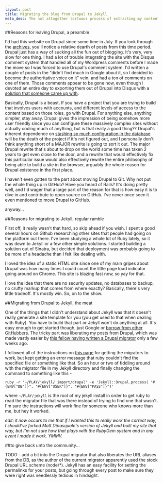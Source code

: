 ```yaml
---
layout: post
title: Migrating the blog from Drupal to Jekyll
meta_desc: The not altogether tortuous process of extracting my content from Drupal and migrating it to Jekyll, the static site generator written in Ruby.  I'm not sure if this will help those attempting such a migration in the technical sense, but perhaps it will serve as moral support that such a migration can be completed, even by someone with such rudimentary hacking skills as myself.
---
```

##Reasons for leaving Drupal, a preamble

I'd had this website on Drupal since some time in July.  If you look through the [archives](http://ignoredbydinosaurs.com/archive/), you'll notice a relative dearth of posts from this time period.  Drupal just has a way of sucking all the fun out of blogging.  It's very, very slow for one thing.  I had a lot of trouble integrating the site with the Disqus comment system that handled all of my Wordpress comments before I made the move so I was forced to use Drupal's comment system.  I'd written a couple of posts in the "didn't find much in Google about it, so I decided to become the authoritative voice on it" vein, and had a ton of comments on one of them.  Those comments appear to be gone now, even though I devoted an entire day to exporting them out of Drupal into Disqus with a [solution that someone came up with](http://drupal.org/node/269010 "Migrate from Drupal comment.module to Disqus comments | drupal.org").

Basically, Drupal is a beast.  If you have a project that you are trying to build that involves users with accounts, and different levels of access to the content based on those roles, go with Drupal.  For anything else, anything simpler, stay away.  Drupal gives the impression of being somehow more user friendly since you can configure these massively complex sites without actually coding much of anything, but is that really a good thing??  Drupal's inherent dependence on [stashing so much configuration in the database](http://developmentseed.org/blog/2009/jul/09/development-staging-production-workflow-problem-drupal "The Development -&gt; Staging -&gt; Production Workflow Problem in Drupal | Development Seed") will be the death of the project if it's not figured out, and I personally don't think anything short of a MAJOR rewrite is going to sort it out.  The major Drupal rewrite that's about to drop on the world some time has taken 2 years to get even close to the door, and a rewrite that would effectively fix this particular issue would also effectively rewrite the entire philosophy of being able to build a site in the browser, arguably the whole reason for Drupal existence in the first place.

I haven't even gotten to the part about moving Drupal to Git.  Why not put the whole thing up in GitHub?  Have you heard of Rails?  It's doing pretty well, and I'd wager that a large part of the reason for that is how easy it is to dive in and contribute to open source on GitHub.  I've never once seen it even mentioned to move Drupal to GitHub.

anyway...

##Reasons for migrating to Jekyll, regular ramble

First off, it really wasn't that hard, so skip ahead if you wish.  I spent a good several hours on Github researching other sites that people had going on the platform out there.  I've been studying a whole lot of Ruby lately, so it was down to Jekyll or a few other simple solutions.  I started building a solution out of Sinatra, but decided that deployment was probably going to be more of a headache than I felt like dealing with.

I loved the idea of a static HTML site since one of my main gripes about Drupal was how many times I could count the little page load indicator going around on Chrome.  This site is blazing fast now, so yay for that.

I love the idea that there are no security updates, no databases to backup, no crufty markup that comes from where exactly?  Basically, there's very little tradeoff.  It's mostly win.  So, on to the show.

##Migrating from Drupal to Jekyll, the meat

One of the things that I didn't understand about Jekyll was that it doesn't really generate a site template for you (you get used to that when dealing with Ruby).  You have to build that part or Jekyll won't do anything at all.  It's easy enough to get started though, just Google or [borrow from other GitHubbers](https://github.com/mojombo/jekyll/wiki/Sites).  The tricky part was liberating my posts from Drupal, which was made vastly easier by [this fellow having written a Drupal migrator](https://github.com/mattdipasquale/jekyll/blob/master/lib/jekyll/migrators/drupal.rb) only a few weeks ago.

I followed all of the instructions on [this page](https://github.com/mojombo/jekyll/wiki/Blog-Migrations) for getting the migrators to work, but kept getting an error message that ruby couldn't find the specified file or something like that.  So an hour or two of fiddling around with the migrator file in my Jekyll directory and finally changing the command to something like this -

`ruby -r '~/PLAY/jekyll/_import/drupal' -e 'Jekyll::Drupal.process( "#{ENV["DB"]}", "#{ENV["USER"]}", "#{ENV["PASS"]}")'`


where `~/PLAY/jekyll` is the root of my jekyll install in order to get ruby to read the migrator file that was there instead of trying to find one that wasn't.  I'm sure the instructions will work fine for someone who knows more than me, but hey it worked.

_edit: it now occurs to me that if I wanted this to really work the correct way, I should've forked Matt Dipasquale's version of Jekyll and built my site that way, but I'm not sure how that plays with the RubyGem system and in any event I made it work.  YMMV._

##to give back unto the community...

TODO - add a bit into the Drupal migrator that also liberates the URL aliases from the DB, as the author of the current migrator apparently used the stock Drupal URL scheme (node/\*).  Jekyll has an easy facility for setting the permalinks for your posts, but going through every post to make sure they were right was needlessly tedious in hindsight.